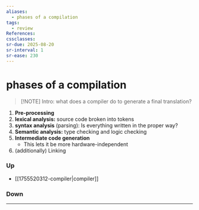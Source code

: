 ```yaml
---
aliases:
  - phases of a compilation
tags:
  - review
References: 
cssclasses:
sr-due: 2025-08-20
sr-interval: 1
sr-ease: 230
---
```

# phases of a compilation
> [!NOTE] Intro: 
> what does a compiler do to generate a final translation?

1. **Pre-processing**
2. **lexical analysis:** source code broken into tokens
3. **syntax analysis** (parsing): Is everything written in the proper way?
4. **Semantic analysis:** type checking and logic checking
5. **Intermediate code generation**
	 - This lets it be more hardware-independent
6. (additionally) Linking

### Up
- [[1755520312-compiler|compiler]]
### Down

***